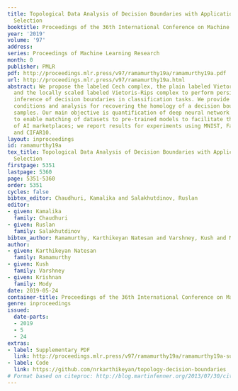 ```yaml
---
title: Topological Data Analysis of Decision Boundaries with Application to Model
  Selection
booktitle: Proceedings of the 36th International Conference on Machine Learning
year: '2019'
volume: '97'
address: 
series: Proceedings of Machine Learning Research
month: 0
publisher: PMLR
pdf: http://proceedings.mlr.press/v97/ramamurthy19a/ramamurthy19a.pdf
url: http://proceedings.mlr.press/v97/ramamurthy19a.html
abstract: We propose the labeled Cech complex, the plain labeled Vietoris-Rips complex,
  and the locally scaled labeled Vietoris-Rips complex to perform persistent homology
  inference of decision boundaries in classification tasks. We provide theoretical
  conditions and analysis for recovering the homology of a decision boundary from
  samples. Our main objective is quantification of deep neural network complexity
  to enable matching of datasets to pre-trained models to facilitate the functioning
  of AI marketplaces; we report results for experiments using MNIST, FashionMNIST,
  and CIFAR10.
layout: inproceedings
id: ramamurthy19a
tex_title: Topological Data Analysis of Decision Boundaries with Application to Model
  Selection
firstpage: 5351
lastpage: 5360
page: 5351-5360
order: 5351
cycles: false
bibtex_editor: Chaudhuri, Kamalika and Salakhutdinov, Ruslan
editor:
- given: Kamalika
  family: Chaudhuri
- given: Ruslan
  family: Salakhutdinov
bibtex_author: Ramamurthy, Karthikeyan Natesan and Varshney, Kush and Mody, Krishnan
author:
- given: Karthikeyan Natesan
  family: Ramamurthy
- given: Kush
  family: Varshney
- given: Krishnan
  family: Mody
date: 2019-05-24
container-title: Proceedings of the 36th International Conference on Machine Learning
genre: inproceedings
issued:
  date-parts:
  - 2019
  - 5
  - 24
extras:
- label: Supplementary PDF
  link: http://proceedings.mlr.press/v97/ramamurthy19a/ramamurthy19a-supp.pdf
- label: Code
  link: https://github.com/nrkarthikeyan/topology-decision-boundaries
# Format based on citeproc: http://blog.martinfenner.org/2013/07/30/citeproc-yaml-for-bibliographies/
---
```

